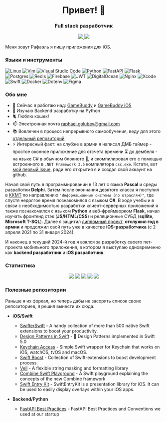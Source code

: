 <div id="header" align="center">
    <h1>Привет! 👋</h1>
    <h3>Full stack разработчик</h3>
</div>

<div id="social" align="center">
  <a href="https://t.me/PaqpaeJIb">
      <img src="https://img.shields.io/badge/Telegram-blue?style=for-the-badge&logo=telegram&logoColor=white">
  </a>
    <a href="https://vk.com/kifor">
      <img src="https://img.shields.io/badge/VK-blue?style=for-the-badge&logo=vk&logoColor=white">
  </a>
</div>

Меня зовут Рафаэль я пишу приложения для iOS.

### Языки и инструменты
![Linux](https://img.shields.io/badge/Linux-FCC624?style=for-the-badge&logo=linux&logoColor=black)
![Vim](https://img.shields.io/badge/VIM-%2311AB00.svg?style=for-the-badge&logo=vim&logoColor=white)
![Visual Studio Code](https://img.shields.io/badge/Visual%20Studio%20Code-0078d7.svg?style=for-the-badge&logo=visual-studio-code&logoColor=white)
![Python](https://img.shields.io/badge/python-3670A0?style=for-the-badge&logo=python&logoColor=ffdd54)
![FastAPI](https://img.shields.io/badge/FastAPI-005571?style=for-the-badge&logo=fastapi)
![Flask](https://img.shields.io/badge/flask-%23000.svg?style=for-the-badge&logo=flask&logoColor=white)
![Postgres](https://img.shields.io/badge/postgres-%23316192.svg?style=for-the-badge&logo=postgresql&logoColor=white)
![Redis](https://img.shields.io/badge/redis-%23DD0031.svg?style=for-the-badge&logo=redis&logoColor=white)
![Firebase](https://img.shields.io/badge/Firebase-039BE5?style=for-the-badge&logo=Firebase&logoColor=white)
![JWT](https://img.shields.io/badge/JWT-black?style=for-the-badge&logo=JSON%20web%20tokens)
![DigitalOcean](https://img.shields.io/badge/DigitalOcean-%230167ff.svg?style=for-the-badge&logo=digitalOcean&logoColor=white)
![Nginx](https://img.shields.io/badge/nginx-%23009639.svg?style=for-the-badge&logo=nginx&logoColor=white)
![Xcode](https://img.shields.io/badge/xcode-%23009639.svg?style=for-the-badge&logo=xcode&logoColor=white&color=blue)
![Swift](https://img.shields.io/badge/swift-%23009639.svg?style=for-the-badge&logo=swift&logoColor=white&color=orange)
![Docker](https://img.shields.io/badge/Docker-%23009639.svg?style=for-the-badge&logo=docker&logoColor=white&color=#007FFF)
![Dotenv](https://img.shields.io/badge/dotenv-%23009639.svg?style=for-the-badge&logo=dotenv&logoColor=yellow&color=black)
![Figma](https://img.shields.io/badge/figma-%23009639.svg?style=for-the-badge&logo=figma&logoColor=white&color=violet)

### Обо мне

- 🔭 Сейчас я работаю над: [GameBuddy](https://github.com/raphaelgolubev/gamebuddy_app) и [GameBuddy iOS](https://github.com/raphaelgolubev/GameBuddy_iOS)
- 🐍 Изучаю Backend разработку на Python
- 🐈 Люблю кошек!
- 📫 Электронная почта raphael.golubev@gmail.com
- 📚 Вовлечен в процесс непрерывного самообучения, веду для этого [отдельный репозиторий](https://github.com/raphaelgolubev/developer-journey)
- ⚡  Интересный факт: на слубже в армии я написал ДМБ таймер - простое оконное приложение для отсчета времени ⏳ до дембеля -
  на языке C# в обычном блокноте 📝, и скомпилировал его с помощью встроенного в `.NET Framework 3.5` компилятора `csc.exe`.
  Кстати, вот [мой первый issue](https://github.com/vknet/vk/issues/365), ради его открытия я и создал свой аккаунт на github.

Начал свой путь в программировании в 13 лет с языка **Pascal** и среды разработки **Delphi**. Затем после окончания девятого класса я поступил в 
[ККМТ](https://unitech-mo.ru/obrazovanie/school-divisions/college-space-engineering-technology/) по направлению `"Информационные системы (по отраслям)"`, где спустя недолгое время
познакомился с языком **C#**. В ходе учебы и в связи с необходимостью разработки клиент-серверных приложений я также познакомился с языком **Python** и веб-фреймворком **Flask**, 
начал изучать фронтенд стэк (**JS/HTML/CSS**) и реляционные СУБД (**sqllite, Microsoft T-SQL**). Далее я защитил [дипломный проект](https://github.com/raphaelgolubev/golubev_diplom), 
**отслужил год в армии** и продолжил свой путь уже в качестве **iOS-разработчика** (с 2 апреля 2021 по 31 января 2024). 

И наконец в текущий 2024-й год я взялся за разработку своего пет-проекта мобильного приложения, в котором я выступаю одновременно как **backend разработчик** и **iOS разработчик**.

### Статистика

<div id="widgets" align="center">
  <img src="http://github-profile-summary-cards.vercel.app/api/cards/profile-details?username=raphaelgolubev&theme=default" />
  <img src="http://github-profile-summary-cards.vercel.app/api/cards/repos-per-language?username=raphaelgolubev&theme=default" />
  <img src="http://github-profile-summary-cards.vercel.app/api/cards/productive-time?username=raphaelgolubev&theme=default&utcOffset=8" />
  <img src="http://github-profile-summary-cards.vercel.app/api/cards/most-commit-language?username=raphaelgolubev&theme=default" />
  <img src="http://github-profile-summary-cards.vercel.app/api/cards/stats?username=raphaelgolubev&theme=default" />
</div>

### Полезные репозитории
Раньше я их форкал, но теперь дабы не засорять список своих репозиториев, я решил вынести их сюда.

- **iOS/Swift**
    - [SwifterSwift](https://github.com/SwifterSwift/SwifterSwift) - A handy collection of more than 500 native Swift extensions to boost your productivity.
    - [Design Patterns in Swift](https://github.com/ochococo/Design-Patterns-In-Swift) - 📖 Design Patterns implemented in Swift 5.0
    - [Keychain Access](https://github.com/kishikawakatsumi/KeychainAccess) - Simple Swift wrapper for Keychain that works on iOS, watchOS, tvOS and macOS.
    - [Swift Boost](https://github.com/sparrowcode/SwiftBoost) - Collection of Swift-extensions to boost development process.
    - [Veil](https://github.com/DanielCardonaRojas/Veil) - A flexible string masking and formatting library
    - [Combine Swift Playground](https://github.com/AvdLee/CombineSwiftPlayground) - A Swift playground explaining the concepts of the new Combine framework
    - [Swift Entry Kit](https://github.com/huri000/SwiftEntryKit) - SwiftEntryKit is a presentation library for iOS. It can be used to easily display overlays within your iOS apps.
 
- **Backend/Python**
    - [FastAPI Best Practices](https://github.com/zhanymkanov/fastapi-best-practices) - FastAPI Best Practices and Conventions we used at our startup

